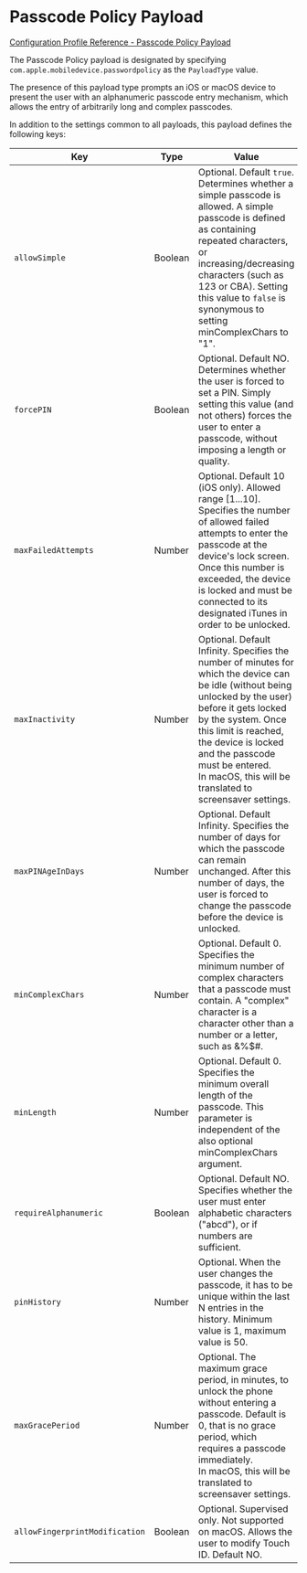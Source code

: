 # Passcode Policy Payload  

 [Configuration Profile Reference - Passcode Policy Payload](https://developer.apple.com/library/content/featuredarticles/iPhoneConfigurationProfileRef/Introduction/Introduction.html#//apple_ref/doc/uid/TP40010206-CH1-SW9)  

The Passcode Policy payload is designated by specifying `com.apple.mobiledevice.passwordpolicy` as the `PayloadType` value.  

The presence of this payload type prompts an iOS or macOS device to present the user with an alphanumeric passcode entry mechanism, which allows the entry of arbitrarily long and complex passcodes.  

In addition to the settings common to all payloads, this payload defines the following keys:  

|Key|Type|Value|
|-|-|-|
|`allowSimple`|Boolean|Optional. Default `true`. Determines whether a simple passcode is allowed. A simple passcode is defined as containing repeated characters, or increasing/decreasing characters (such as 123 or CBA). Setting this value to `false` is synonymous to setting minComplexChars to "1".|
|`forcePIN`|Boolean|Optional. Default NO. Determines whether the user is forced to set a PIN. Simply setting this value (and not others) forces the user to enter a passcode, without imposing a length or quality.|
|`maxFailedAttempts`|Number|Optional. Default 10 (iOS only). Allowed range [1...10]. Specifies the number of allowed failed attempts to enter the passcode at the device's lock screen. Once this number is exceeded, the device is locked and must be connected to its designated iTunes in order to be unlocked.|
|`maxInactivity`|Number|Optional. Default Infinity. Specifies the number of minutes for which the device can be idle (without being unlocked by the user) before it gets locked by the system. Once this limit is reached, the device is locked and the passcode must be entered.</br>In macOS, this will be translated to screensaver settings.|
|`maxPINAgeInDays`|Number|Optional. Default Infinity. Specifies the number of days for which the passcode can remain unchanged. After this number of days, the user is forced to change the passcode before the device is unlocked.|
|`minComplexChars`|Number|Optional. Default 0. Specifies the minimum number of complex characters that a passcode must contain. A "complex" character is a character other than a number or a letter, such as &%$#.|
|`minLength`|Number|Optional. Default 0. Specifies the minimum overall length of the passcode. This parameter is independent of the also optional minComplexChars argument.|
|`requireAlphanumeric`|Boolean|Optional. Default NO. Specifies whether the user must enter alphabetic characters ("abcd"), or if numbers are sufficient.|
|`pinHistory`|Number|Optional. When the user changes the passcode, it has to be unique within the last N entries in the history. Minimum value is 1, maximum value is 50.|
|`maxGracePeriod`|Number|Optional. The maximum grace period, in minutes, to unlock the phone without entering a passcode. Default is 0, that is no grace period, which requires a passcode immediately.</br>In macOS, this will be translated to screensaver settings.|
|`allowFingerprintModification`|Boolean|Optional. Supervised only. Not supported on macOS. Allows the user to modify Touch ID. Default NO.|
  
